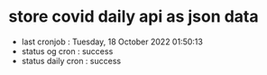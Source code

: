 # store covid daily api as json data

- last cronjob : Tuesday, 18 October 2022 01:50:13
- status og cron : success
- status daily cron : success
      
      